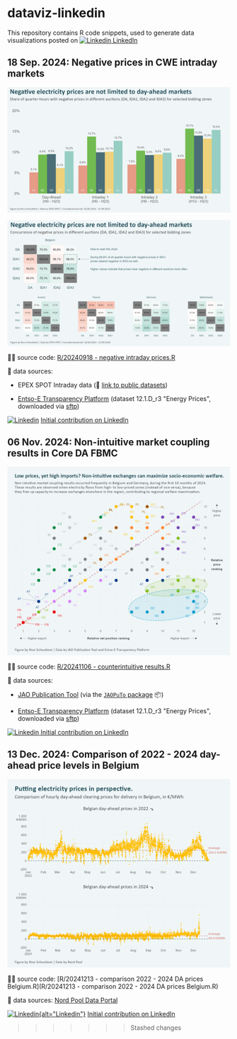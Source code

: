 # dataviz-linkedin

This repository contains R code snippets, used to generate data visualizations posted on [![Linkedin](https://cdn4.iconfinder.com/data/icons/social-media-flat-7/64/Social-media_LinkedIn-16.png) LinkedIn](https://www.linkedin.com/in/nicoschoutteet/ "External link to LinkedIn profile")

## 18 Sep. 2024: Negative prices in CWE intraday markets

![](output/20240918%20-%20occurrence%20of%20negative%20prices.png)

![](output/20240918%20-%20concurrence%20of%20negative%20prices.png)

👩‍💻 source code: [R/20240918 - negative intraday prices.R](R/20240918%20-%20negative%20intraday%20prices.R)

🔢 data sources:

-   EPEX SPOT Intraday data (🔗 [link to public datasets](https://www.epexspot.com/en/market-data))

-   [Entso-E Transparency Platform](https://newtransparency.entsoe.eu/) (dataset 12.1.D_r3 "Energy Prices", downloaded via [sftp](https://transparency.entsoe.eu/content/static_content/Static%20content/knowledge%20base/SFTP-Transparency_Docs.html))

[![Linkedin](https://cdn4.iconfinder.com/data/icons/social-media-flat-7/64/Social-media_LinkedIn-16.png)](#0 "External link to LinkedIn contribution") [Initial contribution on LinkedIn](https://www.linkedin.com/posts/nicoschoutteet_did-you-know-negative-electricity-market-activity-7242049959141728257-9GJu? "External link to LinkedIn contribution")

## 06 Nov. 2024: Non-intuitive market coupling results in Core DA FBMC

![](output/20241106%20-%20Core%20prices%20and%20net%20positions%20monthly%20ranking.png)

👩‍💻 source code: [R/20241106 - counterintuitive results.R](R/20241106%20-%20counterintuitive%20results.R)

🔢 data sources:

-   [JAO Publication Tool](https://publicationtool.jao.eu/core/) (via the [`JAOPuTo` package](https://github.com/nicoschoutteet/JAOPuTo/) 📦)

-   [Entso-E Transparency Platform](https://newtransparency.entsoe.eu/) (dataset 12.1.D_r3 "Energy Prices", downloaded via [sftp](https://transparency.entsoe.eu/content/static_content/Static%20content/knowledge%20base/SFTP-Transparency_Docs.html))

[![Linkedin](https://cdn4.iconfinder.com/data/icons/social-media-flat-7/64/Social-media_LinkedIn-16.png) Initial contribution on LinkedIn](https://www.linkedin.com/posts/nicoschoutteet_electricity-flows-from-low-priced-to-high-priced-activity-7259951574125350913-CElP? "External link to LinkedIn contribution")

## 13 Dec. 2024: Comparison of 2022 - 2024 day-ahead price levels in Belgium

![](output/20241213%20-%20comparison%202022%20-%202024%20DA%20prices%20Belgium.png)

👩‍💻 source code: [R/20241213 - comparison 2022 - 2024 DA prices Belgium.R](R/20241213 - comparison 2022 - 2024 DA prices Belgium.R)

🔢 data sources: [Nord Pool Data Portal](https://data.nordpoolgroup.com/auction/day-ahead/prices?deliveryDate=latest&currency=EUR&aggregation=DeliveryPeriod&deliveryAreas=BE,FR,GER,NL)

[![Linkedin](https://cdn4.iconfinder.com/data/icons/social-media-flat-7/64/Social-media_LinkedIn-16.png){alt="Linkedin"}](#0 "External link to LinkedIn contribution") [Initial contribution on LinkedIn](https://www.linkedin.com/posts/nicoschoutteet_wholesale-electricity-prices-are-increasing-activity-7273268935750307841-G7Vr?utm_source=share&utm_medium=member_desktop)
>>>>>>> Stashed changes
